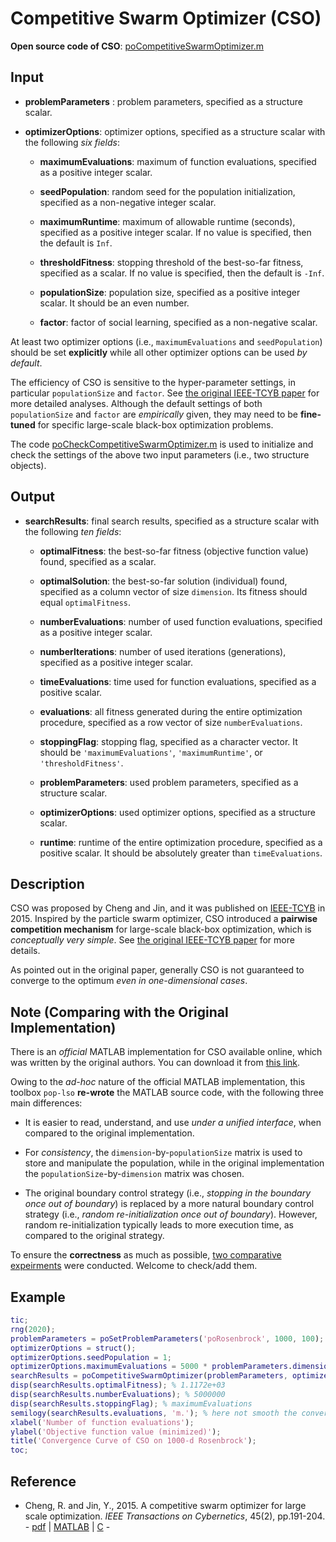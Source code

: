 # Competitive Swarm Optimizer (CSO)

**Open source code of CSO**: [poCompetitiveSwarmOptimizer.m](https://github.com/os-popt/pop-lso/blob/master/matlab/main/optimizers/particle-swarm-optimizers/poCompetitiveSwarmOptimizer.m)

## Input

* **problemParameters** : problem parameters, specified as a structure scalar.

* **optimizerOptions**: optimizer options, specified as a structure scalar with the following *six fields*:

  * **maximumEvaluations**: maximum of function evaluations, specified as a positive integer scalar.
  
  * **seedPopulation**: random seed for the population initialization, specified as a non-negative integer scalar.
  
  * **maximumRuntime**: maximum of allowable runtime (seconds), specified as a positive integer scalar. If no value is specified, then the default is `Inf`.
  
  * **thresholdFitness**: stopping threshold of the best-so-far fitness, specified as a scalar. If no value is specified, then the default is `-Inf`.
  
  * **populationSize**: population size, specified as a positive integer scalar. It should be an even number.
  
  * **factor**: factor of social learning, specified as a non-negative scalar.

At least two optimizer options (i.e., `maximumEvaluations` and `seedPopulation`) should be set **explicitly** while all other optimizer options can be used *by default*.

The efficiency of CSO is sensitive to the hyper-parameter settings, in particular `populationSize` and `factor`. See [the original IEEE-TCYB paper](https://ieeexplore.ieee.org/abstract/document/6819057/) for more detailed analyses. Although the default settings of both `populationSize` and `factor` are *empirically* given, they may need to be **fine-tuned** for specific large-scale black-box optimization problems.

The code [poCheckCompetitiveSwarmOptimizer.m](https://github.com/os-popt/pop-lso/blob/master/matlab/main/optimizers/particle-swarm-optimizers/poCheckCompetitiveSwarmOptimizer.m) is used to initialize and check the settings of the above two input parameters (i.e., two structure objects).

## Output

* **searchResults**: final search results, specified as a structure scalar with the following *ten fields*:

  * **optimalFitness**: the best-so-far fitness (objective function value) found,  specified as a scalar.
  
  * **optimalSolution**: the best-so-far solution (individual) found, specified as a column vector of size `dimension`. Its fitness should equal `optimalFitness`.
  
  * **numberEvaluations**: number of used function evaluations, specified as a positive integer scalar.
  
  * **numberIterations**: number of used iterations (generations), specified as a positive integer scalar.
  
  * **timeEvaluations**: time used for function evaluations, specified as a positive scalar.
  
  * **evaluations**: all fitness generated during the entire optimization procedure, specified as a row vector of size `numberEvaluations`.
  
  * **stoppingFlag**: stopping flag, specified as a character vector. It should be `'maximumEvaluations'`, `'maximumRuntime'`, or `'thresholdFitness'`.
  
  * **problemParameters**:  used problem parameters, specified as a structure scalar.
  
  * **optimizerOptions**: used optimizer options, specified as a structure scalar.
  
  * **runtime**: runtime of the entire optimization procedure, specified as a positive scalar. It should be absolutely greater than `timeEvaluations`.

## Description

CSO was proposed by Cheng and Jin, and it was published on [IEEE-TCYB](https://ieeexplore.ieee.org/abstract/document/6819057/) in 2015. Inspired by the particle swarm optimizer, CSO introduced a **pairwise competition mechanism** for large-scale black-box optimization, which is *conceptually very simple*. See [the original IEEE-TCYB paper](https://ieeexplore.ieee.org/abstract/document/6819057/) for more details.

As pointed out in the original paper, generally CSO is not guaranteed to converge to the optimum *even in one-dimensional cases*.

## Note (Comparing with the Original Implementation)

There is an *official* MATLAB implementation for CSO available online, which was written by the original authors. You can download it from [this link](http://www.soft-computing.de/jin-pub_year.html#2015).

Owing to the *ad-hoc* nature of the official MATLAB implementation, this toolbox `pop-lso` **re-wrote** the MATLAB source code, with the following three main differences:

* It is easier to read, understand, and use *under a unified interface*, when compared to the original implementation.

* For *consistency*, the `dimension`-by-`populationSize` matrix is used to store and manipulate the population, while in the original implementation the `populationSize`-by-`dimension` matrix was chosen.

* The original boundary control strategy (i.e., *stopping in the boundary once out of boundary*) is replaced by a more natural boundary control strategy (i.e., *random re-initialization once out of boundary*). However, random re-initialization typically leads to more execution time, as compared to the original strategy.

To ensure the **correctness** as much as possible, [two comparative expeirments](https://github.com/os-popt/pop-lso/blob/master/matlab/test/optimizers/particle-swarm-optimizers/competitive-swarm-optimizer/poCompetitiveSwarmOptimizeTest.m) were conducted. Welcome to check/add them.

## Example

```MATLAB
tic;
rng(2020);
problemParameters = poSetProblemParameters('poRosenbrock', 1000, 100);
optimizerOptions = struct();
optimizerOptions.seedPopulation = 1;
optimizerOptions.maximumEvaluations = 5000 * problemParameters.dimension;
searchResults = poCompetitiveSwarmOptimizer(problemParameters, optimizerOptions);
disp(searchResults.optimalFitness); % 1.1172e+03
disp(searchResults.numberEvaluations); % 5000000
disp(searchResults.stoppingFlag); % maximumEvaluations
semilogy(searchResults.evaluations, 'm.'); % here not smooth the convergence curve
xlabel('Number of function evaluations');
ylabel('Objective function value (minimized)');
title('Convergence Curve of CSO on 1000-d Rosenbrock');
toc;
```

## Reference

* Cheng, R. and Jin, Y., 2015. A competitive swarm optimizer for large scale optimization. *IEEE Transactions on Cybernetics*, 45(2), pp.191-204. - [pdf](https://ieeexplore.ieee.org/abstract/document/6819057/) | [MATLAB](http://www.soft-computing.de/CSO_Matlab_New.zip) | [C](http://www.soft-computing.de/CSO_C.zip) -

